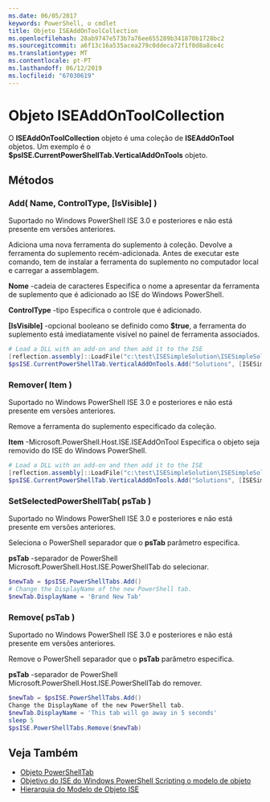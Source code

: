 ```yaml
---
ms.date: 06/05/2017
keywords: PowerShell, o cmdlet
title: Objeto ISEAddOnToolCollection
ms.openlocfilehash: 28ab9747e573b7a76ee655289b341870b1728bc2
ms.sourcegitcommit: a6f13c16a535acea279c0ddeca72f1f0d8a8ce4c
ms.translationtype: MT
ms.contentlocale: pt-PT
ms.lasthandoff: 06/12/2019
ms.locfileid: "67030619"
---
```

# <a name="the-iseaddontoolcollection-object"></a>Objeto ISEAddOnToolCollection

O **ISEAddOnToolCollection** objeto é uma coleção de **ISEAddOnTool** objetos. Um exemplo é o **$psISE.CurrentPowerShellTab.VerticalAddOnTools** objeto.

## <a name="methods"></a>Métodos

### <a name="add-name-controltype-isvisible-"></a>Add\( Name, ControlType, \[IsVisible\] \)

Suportado no Windows PowerShell ISE 3.0 e posteriores e não está presente em versões anteriores.

Adiciona uma nova ferramenta do suplemento à coleção. Devolve a ferramenta do suplemento recém-adicionada. Antes de executar este comando, tem de instalar a ferramenta do suplemento no computador local e carregar a assemblagem.

**Nome** -cadeia de caracteres Especifica o nome a apresentar da ferramenta de suplemento que é adicionado ao ISE do Windows PowerShell.

**ControlType** -tipo Especifica o controle que é adicionado.

**\[IsVisible\]**  -opcional booleano se definido como **$true**, a ferramenta do suplemento está imediatamente visível no painel de ferramenta associados.

```powershell
# Load a DLL with an add-on and then add it to the ISE
[reflection.assembly]::LoadFile("c:\test\ISESimpleSolution\ISESimpleSolution.dll")
$psISE.CurrentPowerShellTab.VerticalAddOnTools.Add("Solutions", [ISESimpleSolution.Solution], $true)
```

### <a name="remove-item-"></a>Remover\( Item \)

Suportado no Windows PowerShell ISE 3.0 e posteriores e não está presente em versões anteriores.

Remove a ferramenta do suplemento especificado da coleção.

**Item** -Microsoft.PowerShell.Host.ISE.ISEAddOnTool Especifica o objeto seja removido do ISE do Windows PowerShell.

```powershell
# Load a DLL with an add-on and then add it to the ISE
[reflection.assembly]::LoadFile("c:\test\ISESimpleSolution\ISESimpleSolution.dll")
$psISE.CurrentPowerShellTab.VerticalAddOnTools.Add("Solutions", [ISESimpleSolution.Solution], $true)
```

### <a name="setselectedpowershelltab-pstab-"></a>SetSelectedPowerShellTab\( psTab \)

Suportado no Windows PowerShell ISE 3.0 e posteriores e não está presente em versões anteriores.

Seleciona o PowerShell separador que o **psTab** parâmetro especifica.

**psTab** -separador de PowerShell Microsoft.PowerShell.Host.ISE.PowerShellTab do selecionar.

```powershell
$newTab = $psISE.PowerShellTabs.Add()
# Change the DisplayName of the new PowerShell tab.
$newTab.DisplayName = 'Brand New Tab'
```

### <a name="remove-pstab-"></a>Remove\( psTab \)

Suportado no Windows PowerShell ISE 3.0 e posteriores e não está presente em versões anteriores.

Remove o PowerShell separador que o **psTab** parâmetro especifica.

**psTab** -separador de PowerShell Microsoft.PowerShell.Host.ISE.PowerShellTab do remover.

```powershell
$newTab = $psISE.PowerShellTabs.Add()
Change the DisplayName of the new PowerShell tab.
$newTab.DisplayName = 'This tab will go away in 5 seconds'
sleep 5
$psISE.PowerShellTabs.Remove($newTab)
```

## <a name="see-also"></a>Veja Também

- [Objeto PowerShellTab](The-PowerShellTab-Object.md)
- [Objetivo do ISE do Windows PowerShell Scripting o modelo de objeto](Purpose-of-the-Windows-PowerShell-ISE-Scripting-Object-Model.md)
- [Hierarquia do Modelo de Objeto ISE](The-ISE-Object-Model-Hierarchy.md)
